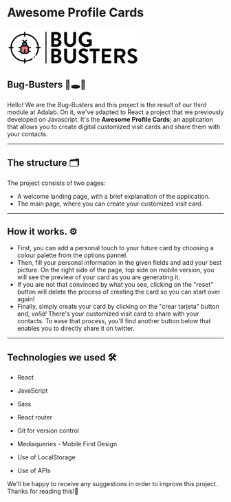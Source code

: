 # Awesome Profile Cards

![Bug Busters Logo](/src/images/bug_busters_logo.png?raw=true "Bug Busters Logo")

## Bug-Busters 🦟🕳🔦

Hello! We are the Bug-Busters and this project is the result of our third module at Adalab.
 On it, we've adapted to React a project that we previously developed on Javascript. It's the **Awesome Profile Cards**; an application that allows you to create digital customized visit cards and share them with your contacts. 
***
## The structure 🗂

The project consists of two pages:
- A welcome landing page, with a brief explanation of the application. 
- The main page, where you can create your customized visit card. 
***
## How it works. ⚙️

- First, you can add a personal touch to your future card by choosing a colour palette from the options pannel.
- Then, fill your personal information in the given fields and add your best picture. On the right side of the page, top side on mobile version, you will see the preview of your card as you are generating it. 
- If you are not that convinced by what you see, clicking on the "reset" button will delete the process of creating the card so you can start over again! 
- Finally, simply create your card by clicking on the "crear tarjeta" button and, *volià!* There's your customized visit card to share with your contacts. To ease that process, you'll find another button below that enables you to directly share it on twitter. 
*** 
## Technologies we used 🛠
- React

- JavaScript

- Sass

- React router

- Git for version control

- Mediaqueries - Mobile First Design

- Use of LocalStorage

- Use of APIs

We'll be happy to receive any suggestions in order to improve this project. Thanks for reading this!🚩



